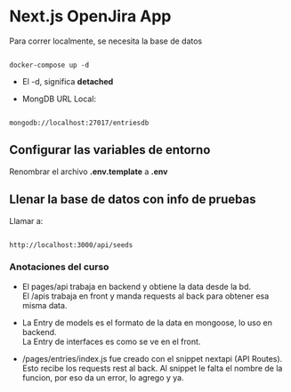 # Next.js OpenJira App
Para correr localmente, se necesita la base de datos
```

docker-compose up -d
```

* El -d, significa __detached__

* MongDB URL Local:
```

mongodb://localhost:27017/entriesdb
```

## Configurar las variables de entorno
Renombrar el archivo __.env.template__ a __.env__

## Llenar la base de datos con info de pruebas

Llamar a:
```

http://localhost:3000/api/seeds
```


### __Anotaciones del curso__

- El pages/api trabaja en backend y obtiene la data desde la bd.   
El /apis trabaja en front y manda requests al back para obtener esa misma data.   
   

- La Entry de models es el formato de la data en mongoose, lo uso en backend.   
La Entry de interfaces es como se ve en el front.

- /pages/entries/index.js fue creado con el snippet nextapi (API Routes). Esto recibe los requests rest al back. Al snippet le falta el nombre de la funcion, por eso da un error, lo agrego y ya.